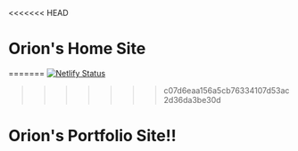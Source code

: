 <<<<<<< HEAD
# Orion's Home Site
=======
[![Netlify Status](https://api.netlify.com/api/v1/badges/8246b034-1180-4f48-81b9-aabdbf101737/deploy-status)](https://app.netlify.com/sites/jovial-aryabhata-47767c/deploys)
>>>>>>> c07d6eaa156a5cb76334107d53ac2d36da3be30d

# Orion's Portfolio Site!!
